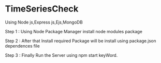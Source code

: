 # TimeSeriesCheck
Using Node js,Express js,Ejs,MongoDB


Step 1 : Using Node Package Manager install node modules package



Step 2 : After that Install required Package will be install using package.json dependences file



Step 3 : Finally Run the Server using npm start keyWord.

